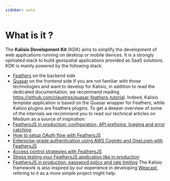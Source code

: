 ```yaml
---
sidebar: auto
---
```


# What is it ?

The **Kalisio Development Kit** (KDK) aims to simplify the development of web applications running on desktop or mobile devices. It is a strongly opiniated stack to build geospatial applications provided as SaaS solutions.
KDK is mainly powered by the following stack:
* [Feathers](https://feathersjs.com/) on the backend side
* [Quasar](https://quasar-framework.org/) on the frontend side
If you are not familiar with those technologies and want to develop for Kalisio, in addition to read the dedicated documentation, we recommand reading https://github.com/claustres/quasar-feathers-tutorial. Indeed, Kalisio template application is based on the Quasar wrapper for Feathers, while Kalisio plugins are Feathers plugins.
To get a deeper overview of some of the internals we recommand you to read our technical articles on Medium as a source of inspiration:
* [FeathersJS in production: configuration, API prefixing, logging and error catching](https://blog.feathersjs.com/feathersjs-in-production-configuration-api-prefixing-logging-and-error-catching-2a80e044e233)
* [How to setup OAuth flow with FeathersJS](https://blog.feathersjs.com/how-to-setup-oauth-flow-with-featherjs-522bdecb10a8)
* [Enterprise-grade authentication using AWS Cognito and OneLogin with FeathersJS](https://blog.feathersjs.com/enterprise-grade-authentication-using-aws-cognito-and-onelogin-with-feathersjs-d4c6f46ab123)
* [Access control strategies with FeathersJS](https://blog.feathersjs.com/access-control-strategies-with-feathersjs-72452268739d)
* [Stress testing your FeathersJS application like in production](https://blog.feathersjs.com/stress-testing-your-feathersjs-application-like-in-production-4b8611ee8d9e)
* [FeathersJS in production: password policy and rate limiting](https://blog.feathersjs.com/feathersjs-in-production-password-policy-and-rate-limiting-32c9874dc563)
The Kalisio framework is also inspired by our experience in developing [Weacast](https://weacast.gitbooks.io/weacast-docs/), refering to it as a more simple project might help.


